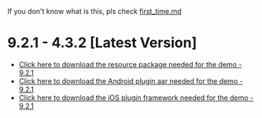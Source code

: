 If you don't know what is this, pls check [first_time.md](first_time.md)

# 9.2.1 - 4.3.2 [Latest Version]
* [Click here to download the resource package needed for the demo - 9.2.1](https://download.agora.io/marketplace/release/Agora_Marketplace_SenseTime_v9.2.1_Extension_Resource.zip)
* [Click here to download the Android plugin aar needed for the demo - 9.2.1](https://download.agora.io/marketplace/release/Agora_Marketplace_SenseTime_v9.2.1_Extension_for_Android_v4.3.2-pre1.tar.gz)
* [Click here to download the iOS plugin framework needed for the demo - 9.2.1](https://download.agora.io/marketplace/release/Agora_Marketplace_SenseTime_v9.2.1_Extension_for_iOS_v4.3.2-pre1.tar.gz)